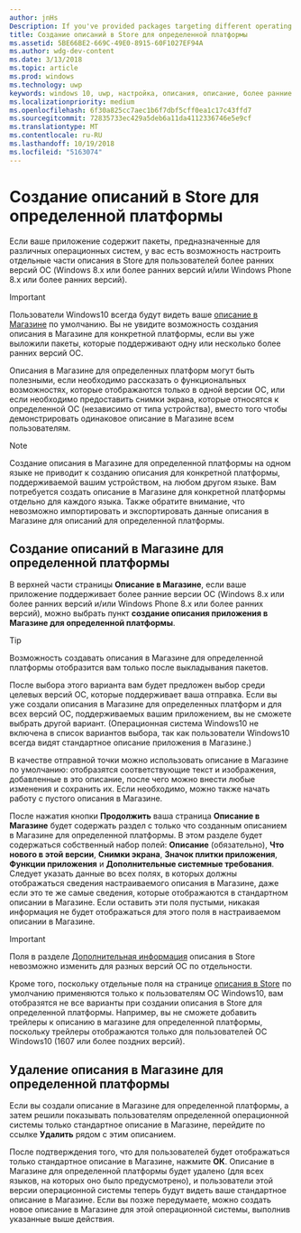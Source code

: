 ```yaml
---
author: jnHs
Description: If you've provided packages targeting different operating systems, you have the option to customize parts of your Store listing for different targeted operating systems.
title: Создание описаний в Store для определенной платформы
ms.assetid: 5BE66BE2-669C-49E0-8915-60F1027EF94A
ms.author: wdg-dev-content
ms.date: 3/13/2018
ms.topic: article
ms.prod: windows
ms.technology: uwp
keywords: windows 10, uwp, настройка, описания, описание, более ранние версии
ms.localizationpriority: medium
ms.openlocfilehash: 6f30a825cc7aec1b6f7dbf5cff0ea1c17c43ffd7
ms.sourcegitcommit: 72835733ec429a5deb6a11da4112336746e5e9cf
ms.translationtype: MT
ms.contentlocale: ru-RU
ms.lasthandoff: 10/19/2018
ms.locfileid: "5163074"
---
```

# <a name="create-platform-specific-store-listings"></a>Создание описаний в Store для определенной платформы


Если ваше приложение содержит пакеты, предназначенные для различных операционных систем, у вас есть возможность настроить отдельные части описания в Store для пользователей более ранних версий ОС (Windows 8.x или более ранних версий и/или Windows Phone 8.x или более ранних версий). 

> [!IMPORTANT]
> Пользователи Windows10 всегда будут видеть ваше [описание в Магазине](create-app-store-listings.md) по умолчанию. Вы не увидите возможность создания описания в Магазине для конкретной платформы, если вы уже выложили пакеты, которые поддерживают одну или несколько более ранних версий ОС. 

Описания в Магазине для определенных платформ могут быть полезными, если необходимо рассказать о функциональных возможностях, которые отображаются только в одной версии ОС, или если необходимо предоставить снимки экрана, которые относятся к определенной ОС (независимо от типа устройства), вместо того чтобы демонстрировать одинаковое описание в Магазине всем пользователям.

> [!NOTE]
> Создание описания в Магазине для определенной платформы на одном языке не приводит к созданию описания для конкретной платформы, поддерживаемой вашим устройством, на любом другом языке. Вам потребуется создать описание в Магазине для конкретной платформы отдельно для каждого языка. Также обратите внимание, что невозможно импортировать и экспортировать данные описания в Магазине для описаний для определенной платформы.


## <a name="creating-a-platform-specific-store-listing"></a>Создание описаний в Магазине для определенной платформы

В верхней части страницы **Описание в Магазине**, если ваше приложение поддерживает более ранние версии ОС (Windows 8.x или более ранних версий и/или Windows Phone 8.x или более ранних версий), можно выбрать пункт **создание описания приложения в Магазине для определенной платформы**. 

> [!TIP]
> Возможность создавать описания в Магазине для определенной платформы отобразится вам только после выкладывания пакетов.

После выбора этого варианта вам будет предложен выбор среди целевых версий ОС, которые поддерживает ваша отправка. Если вы уже создали описания в Магазине для определенных платформ и для всех версий ОС, поддерживаемых вашим приложением, вы не сможете выбрать другой вариант. (Операционная система Windows10 не включена в список вариантов выбора, так как пользователи Windows10 всегда видят стандартное описание приложения в Магазине.)

В качестве отправной точки можно использовать описание в Магазине по умолчанию: отобразятся соответствующие текст и изображения, добавленные в это описание, после чего можно внести любые изменения и сохранить их. Если необходимо, можно также начать работу с пустого описания в Магазине.

После нажатия кнопки **Продолжить** ваша страница **Описание в Магазине** будет содержать раздел с только что созданным описанием в Магазине для определенной платформы. В этом разделе будет содержаться собственный набор полей: **Описание** (обязательно), **Что нового в этой версии**, **Снимки экрана**, **Значок плитки приложения**, **Функции приложения** и **Дополнительные системные требования**. Следует указать данные во всех полях, в которых должны отображаться сведения настраиваемого описания в Магазине, даже если это те же самые сведения, которые отображаются в стандартном описании в Магазине. Если оставить эти поля пустыми, никакая информация не будет отображаться для этого поля в настраиваемом описании в Магазине.


> [!IMPORTANT]
> Поля в разделе [Дополнительная информация](create-app-store-listings.md#additional-information) описания в Store невозможно изменить для разных версий ОС по отдельности.
> 
> Кроме того, поскольку отдельные поля на странице [описания в Store](create-app-store-listings.md) по умолчанию применяются только к пользователям ОС Windows10, вам отобразятся не все варианты при создании описания в Store для определенной платформы. Например, вы не сможете добавить трейлеры к описанию в магазине для определенной платформы, поскольку трейлеры отображаются только для пользователей ОС Windows10 (1607 или более поздних версий). 


## <a name="removing-a-platform-specific-store-listing"></a>Удаление описания в Магазине для определенной платформы

Если вы создали описание в Магазине для определенной платформы, а затем решили показывать пользователям определенной операционной системы только стандартное описание в Магазине, перейдите по ссылке **Удалить** рядом с этим описанием.

После подтверждения того, что для пользователей будет отображаться только стандартное описание в Магазине, нажмите **ОК**. Описание в Магазине для определенной платформы будет удалено (для всех языков, на которых оно было предусмотрено), и пользователи этой версии операционной системы теперь будут видеть ваше стандартное описание в Магазине. Если вы позже передумаете, можно создать новое описание в Магазине для этой операционной системы, выполнив указанные выше действия.

 

 




